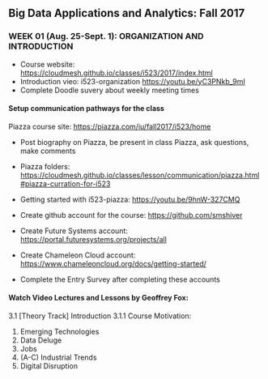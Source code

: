 ## Big Data Applications and Analytics: Fall 2017
### WEEK 01 (Aug. 25-Sept. 1): ORGANIZATION AND INTRODUCTION      
* Course website: https://cloudmesh.github.io/classes/i523/2017/index.html 
*	Introduction vieo: i523-organization https://youtu.be/yC3PNkb_9mI  
* Complete Doodle suvery about weekly meeting times

#### Setup communication pathways for the class
Piazza course site: https://piazza.com/iu/fall2017/i523/home 
  * Post biography on Piazza, be present in class Piazza, ask questions, make comments
  * Piazza folders: https://cloudmesh.github.io/classes/lesson/communication/piazza.html#piazza-curration-for-i523 
  * Getting started with i523-piazza: https://youtu.be/9hnW-327CMQ 

* Create github account for the course: https://github.com/smshiver
* Create Future Systems account: https://portal.futuresystems.org/projects/all
* Create Chameleon Cloud account: https://www.chameleoncloud.org/docs/getting-started/
* Complete the Entry Survey after completing these accounts

#### Watch Video Lectures and Lessons by Geoffrey Fox:
3.1 [Theory Track] Introduction 
3.1.1 Course Motivation:
 1. Emerging Technologies
 2. Data Deluge
 3. Jobs
 4. (A-C) Industrial Trends
 5. Digital Disruption




